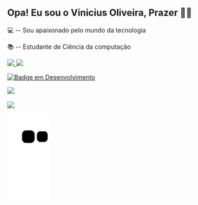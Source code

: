 
## Opa! Eu sou o Vinicius Oliveira, Prazer 🖖🏼 

💻 -- Sou apaixonado pelo mundo da tecnologia

📚 -- Estudante de Ciência da computação

<div>
<a href="https://github.com/ViniOliveira27">
<img height="180em" src="https://github-readme-stats.vercel.app/api/top-langs/?username=ViniOliveira27&layout=compact&langs_count=7&theme=tokyonight"/>
<img height="180em" src="https://github-readme-stats.vercel.app/api?username=ViniOliveira27&show_icons=true&theme=tokyonight&include_all_commits=true&count_private=true"/>
</div>




![Badge em Desenvolvimento](http://img.shields.io/static/v1?label=STATUS&message=EM%20DESENVOLVIMENTO&color=GREEN&style=for-the-badge)

<img src="https://img.shields.io/static/v1?label=JavaScript&message=linguagem de programação&color=yellow&style=for-the-badge&logo=JavaScript"/> 

[<img src="https://img.shields.io/badge/linkedin-%230077B5.svg?&style=for-the-badge&logo=linkedin&logoColor=white" />](https://www.linkedin.com/in/vinicius-oliveira27/) 

![Snake animation](https://github.com/ViniOliveira27/ViniOliveira27/blob/output/github-contribution-grid-snake.svg)
